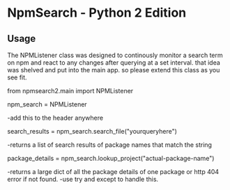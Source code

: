 # NpmSearch - Python 2 Edition

## Usage

The NPMListener class was designed to continously monitor a search term on npm
and react to any changes after querying at a set interval. 
that idea was shelved and put into the main app. so please extend this class as you see fit.



from npmsearch2.main import NPMListener

npm_search = NPMListener

-add this to the header anywhere

search_results = npm_search.search_file("yourqueryhere") 

-returns a list of search results of package names that match the string

package_details = npm_search.lookup_project("actual-package-name")

-returns a large dict of all the package details of one package or http 404 error if not found. 
-use try and except to handle this.

